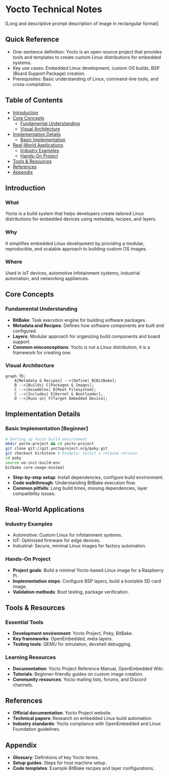 # Yocto Technical Notes
[Long and descriptive prompt description of image in rectangular format]

## Quick Reference
- One-sentence definition: Yocto is an open-source project that provides tools and templates to create custom Linux distributions for embedded systems.
- Key use cases: Embedded Linux development, custom OS builds, BSP (Board Support Package) creation.
- Prerequisites: Basic understanding of Linux, command-line tools, and cross-compilation.

## Table of Contents
- [Introduction](#introduction)
- [Core Concepts](#core-concepts)
    - [Fundamental Understanding](#fundamental-understanding)
    - [Visual Architecture](#visual-architecture)
- [Implementation Details](#implementation-details)
    - [Basic Implementation](#basic-implementation)
- [Real-World Applications](#real-world-applications)
    - [Industry Examples](#industry-examples)
    - [Hands-On Project](#hands-on-project)
- [Tools & Resources](#tools--resources)
- [References](#references)
- [Appendix](#appendix)

## Introduction
### What
Yocto is a build system that helps developers create tailored Linux distributions for embedded devices using metadata, recipes, and layers.

### Why
It simplifies embedded Linux development by providing a modular, reproducible, and scalable approach to building custom OS images.

### Where
Used in IoT devices, automotive infotainment systems, industrial automation, and networking appliances.

## Core Concepts
### Fundamental Understanding
- **BitBake**: Task execution engine for building software packages.
- **Metadata and Recipes**: Defines how software components are built and configured.
- **Layers**: Modular approach for organizing build components and board support.
- **Common misconceptions**: Yocto is not a Linux distribution; it is a framework for creating one.

### Visual Architecture
```mermaid
graph TD;
    A[Metadata & Recipes] -->|Define| B[BitBake];
    B -->|Builds| C[Packages & Images];
    C -->|Assembles| D[Root Filesystem];
    C -->|Includes| E[Kernel & Bootloader];
    D -->|Runs on| F[Target Embedded Device];
```

## Implementation Details
### Basic Implementation [Beginner]
```bash
# Setting up Yocto build environment
mkdir yocto-project && cd yocto-project
git clone git://git.yoctoproject.org/poky.git
git checkout kirkstone # Example: Select a release version
cd poky
source oe-init-build-env
bitbake core-image-minimal
```
- **Step-by-step setup**: Install dependencies, configure build environment.
- **Code walkthrough**: Understanding BitBake execution flow.
- **Common pitfalls**: Long build times, missing dependencies, layer compatibility issues.

## Real-World Applications
### Industry Examples
- Automotive: Custom Linux for infotainment systems.
- IoT: Optimized firmware for edge devices.
- Industrial: Secure, minimal Linux images for factory automation.

### Hands-On Project
- **Project goals**: Build a minimal Yocto-based Linux image for a Raspberry Pi.
- **Implementation steps**: Configure BSP layers, build a bootable SD card image.
- **Validation methods**: Boot testing, package verification.

## Tools & Resources
### Essential Tools
- **Development environment**: Yocto Project, Poky, BitBake.
- **Key frameworks**: OpenEmbedded, meta layers.
- **Testing tools**: QEMU for simulation, devshell debugging.

### Learning Resources
- **Documentation**: Yocto Project Reference Manual, OpenEmbedded Wiki.
- **Tutorials**: Beginner-friendly guides on custom image creation.
- **Community resources**: Yocto mailing lists, forums, and Discord channels.

## References
- **Official documentation**: Yocto Project website.
- **Technical papers**: Research on embedded Linux build automation.
- **Industry standards**: Yocto compliance with OpenEmbedded and Linux Foundation guidelines.

## Appendix
- **Glossary**: Definitions of key Yocto terms.
- **Setup guides**: Steps for host machine setup.
- **Code templates**: Example BitBake recipes and layer configurations.

